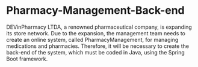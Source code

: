 # Pharmacy-Management-Back-end

DEVinPharmacy LTDA, a renowned pharmaceutical company, is expanding its store network. Due to the expansion, the management team needs to create an online system, called PharmacyManagement, for managing medications and pharmacies. Therefore, it will be necessary to create the back-end of the system, which must be coded in Java, using the Spring Boot framework.
